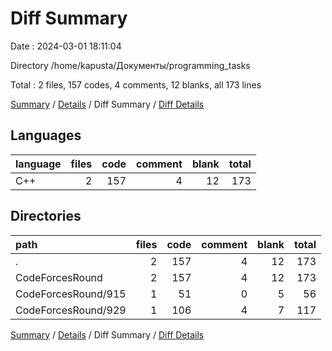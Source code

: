 # Diff Summary

Date : 2024-03-01 18:11:04

Directory /home/kapusta/Документы/programming_tasks

Total : 2 files,  157 codes, 4 comments, 12 blanks, all 173 lines

[Summary](results.md) / [Details](details.md) / Diff Summary / [Diff Details](diff-details.md)

## Languages
| language | files | code | comment | blank | total |
| :--- | ---: | ---: | ---: | ---: | ---: |
| C++ | 2 | 157 | 4 | 12 | 173 |

## Directories
| path | files | code | comment | blank | total |
| :--- | ---: | ---: | ---: | ---: | ---: |
| . | 2 | 157 | 4 | 12 | 173 |
| CodeForcesRound | 2 | 157 | 4 | 12 | 173 |
| CodeForcesRound/915 | 1 | 51 | 0 | 5 | 56 |
| CodeForcesRound/929 | 1 | 106 | 4 | 7 | 117 |

[Summary](results.md) / [Details](details.md) / Diff Summary / [Diff Details](diff-details.md)